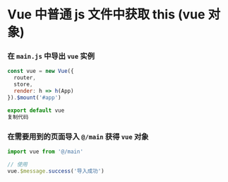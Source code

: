 # Vue 中普通 js 文件中获取 this (vue 对象)

### 在 `main.js` 中导出 `vue` 实例

```js
const vue = new Vue({
  router,
  store,
  render: h => h(App)
}).$mount('#app')

export default vue
复制代码
```

### 在需要用到的页面导入 `@/main` 获得 `vue` 对象

```js
import vue from '@/main'

// 使用
vue.$message.success('导入成功')
```

